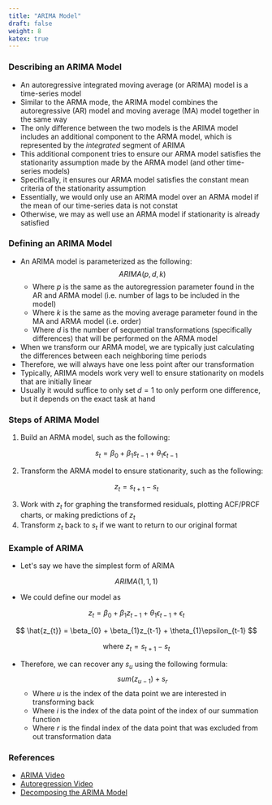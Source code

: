 ```yaml
---
title: "ARIMA Model"
draft: false
weight: 8
katex: true
---
```


### Describing an ARIMA Model
- An autoregressive integrated moving average (or ARIMA) model is a time-series model
- Similar to the ARMA mode, the ARIMA model combines the autoregressive (AR) model and moving average (MA) model together in the same way
- The only difference between the two models is the ARIMA model includes an additional component to the ARMA model, which is represented by the *integrated* segment of ARIMA
- This additional component tries to ensure our ARMA model satisfies the stationarity assumption made by the ARMA model (and other time-series models)
- Specifically, it ensures our ARMA model satisfies the constant mean criteria of the stationarity assumption
- Essentially, we would only use an ARIMA model over an ARMA model if the mean of our time-series data is not constat
- Otherwise, we may as well use an ARMA model if stationarity is already satisfied

### Defining an ARIMA Model
- An ARIMA model is parameterized as the following: 
	$$
	ARIMA(p, d, k)
	$$
	- Where $p$ is the same as the autoregression parameter found in the AR and ARMA model (i.e. number of lags to be included in the model)
	- Where $k$ is the same as the moving average parameter found in the MA and ARMA model (i.e. order)
	- Where $d$ is the number of sequential transformations (specifically differences) that will be performed on the ARMA model
- When we transform our ARMA model, we are typically just calculating the differences between each neighboring time periods
- Therefore, we will always have one less point after our transformation
- Typically, ARIMA models work very well to ensure stationarity on models that are initially linear
- Usually it would suffice to only set $d=1$ to only perform one difference, but it depends on the exact task at hand

### Steps of ARIMA Model
1. Build an ARMA model, such as the following:

$$
s_{t} = \beta_{0} + \beta_{1}s_{t-1} + \theta_{1}\epsilon_{t-1}
$$

2. Transform the ARMA model to ensure stationarity, such as the following:

$$
z_{t} = s_{t+1} - s_{t}
$$

3. Work with $z_{t}$ for graphing the transformed residuals, plotting ACF/PRCF charts, or making predictions of $z_{t}$
4. Transform $z_{t}$ back to $s_{t}$ if we want to return to our original format

### Example of ARIMA
- Let's say we have the simplest form of ARIMA

$$
ARIMA(1,1,1)
$$

- We could define our model as

$$
z_{t} = \beta_{0} + \beta_{1}z_{t-1} + \theta_{1}\epsilon_{t-1} + \epsilon_{t}
$$

$$
\hat{z_{t}} = \beta_{0} + \beta_{1}z_{t-1} + \theta_{1}\epsilon_{t-1}
$$

$$
\text{where } z_{t} = s_{t+1} - s_{t}
$$

- Therefore, we can recover any $s_{u}$ using the following formula:
	$$
	sum(z_{u-1}) + s_{r}
	$$
	- Where $u$ is the index of the data point we are interested in transforming back
	- Where $i$ is the index of the data point of the index of our summation function
	- Where $r$ is the findal index of the data point that was excluded from out transformation data

### References
- [ARIMA Video](https://www.youtube.com/watch?v=3UmyHed0iYE)
- [Autoregression Video](https://www.youtube.com/watch?v=5-2C4eO4cPQ&t=264s)
- [Decomposing the ARIMA Model](https://blogs.oracle.com/datascience/decomposition-based-approaches-to-time-series-forecasting)
